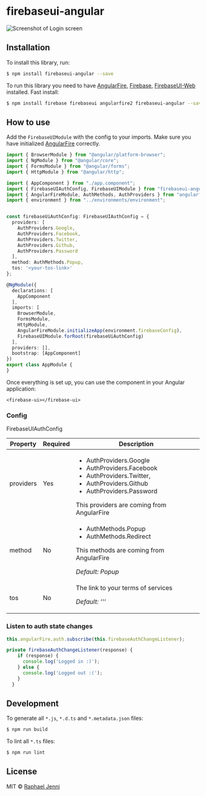 # firebaseui-angular

![Screenshot of Login screen](https://raw.githubusercontent.com/RaphaelJenni/FirebaseUI-Angular/master/assets/LoginScreen.PNG)

## Installation

To install this library, run:

```bash
$ npm install firebaseui-angular --save
```

To run this library you need to have [AngularFire](https://github.com/angular/angularfire2), [Firebase](https://firebase.google.com/docs/web/setup), 
[FirebaseUI-Web](https://github.com/firebase/firebaseui-web) installed.
Fast install:
```bash
$ npm install firebase firebaseui angularfire2 firebaseui-angular --save
```

## How to use

Add the `FirebaseUIModule` with the config to your imports. Make sure you have initialized [AngularFire](https://github.com/angular/angularfire2) correctly.


```typescript
import { BrowserModule } from "@angular/platform-browser";
import { NgModule } from "@angular/core";
import { FormsModule } from "@angular/forms";
import { HttpModule } from "@angular/http";

import { AppComponent } from "./app.component";
import { FirebaseUIAuthConfig, FirebaseUIModule } from "firebaseui-angular";
import { AngularFireModule, AuthMethods, AuthProviders } from "angularfire2";
import { environment } from "../environments/environment";


const firebaseUiAuthConfig: FirebaseUIAuthConfig = {
  providers: [
    AuthProviders.Google,
    AuthProviders.Facebook,
    AuthProviders.Twitter,
    AuthProviders.Github,
    AuthProviders.Password
  ],
  method: AuthMethods.Popup,
  tos: '<your-tos-link>'
};

@NgModule({
  declarations: [
    AppComponent
  ],
  imports: [
    BrowserModule,
    FormsModule,
    HttpModule,
    AngularFireModule.initializeApp(environment.firebaseConfig),
    FirebaseUIModule.forRoot(firebaseUiAuthConfig)
  ],
  providers: [],
  bootstrap: [AppComponent]
})
export class AppModule {
}

```

Once everything is set up, you can use the component in your Angular application:

```angular2html
<firebase-ui></firebase-ui>
```

### Config

FirebaseUIAuthConfig

<table>
<thead>
<tr>
<th>Property</th>
<th>Required</th>
<th>Description</th>
</tr>
</thead>
<tbody>
<tr>
<td>providers</td>
<td>Yes</td>
<td>
<ul>
<li>AuthProviders.Google</li>
<li>AuthProviders.Facebook</li>
<li>AuthProviders.Twitter,</li>
<li>AuthProviders.Github</li>
<li>AuthProviders.Password</li>
</ul>
This providers are coming from AngularFire
</td>
</tr>
<tr>
<td>method</td>
<td>No</td>
<td>
<ul>
<li>AuthMethods.Popup</li>
<li>AuthMethods.Redirect</li>
</ul>
This methods are coming from AngularFire

<i>Default: Popup</i>
</td>
</tr>
<tr>
<td>tos</td>
<td>No</td>
<td>
The link to your terms of services

<i>Default: '''</i>
</td>
</tr>
</tbody>
</table>

### Listen to auth state changes
```typescript
this.angularFire.auth.subscribe(this.firebaseAuthChangeListener);

private firebaseAuthChangeListener(response) {
    if (response) {
      console.log('Logged in :)');
    } else {
      console.log('Logged out :(');
    }
  }
```

## Development

To generate all `*.js`, `*.d.ts` and `*.metadata.json` files:

```bash
$ npm run build
```

To lint all `*.ts` files:

```bash
$ npm run lint
```

## License

MIT © [Raphael Jenni](mailto:info@rjenni.ch)

